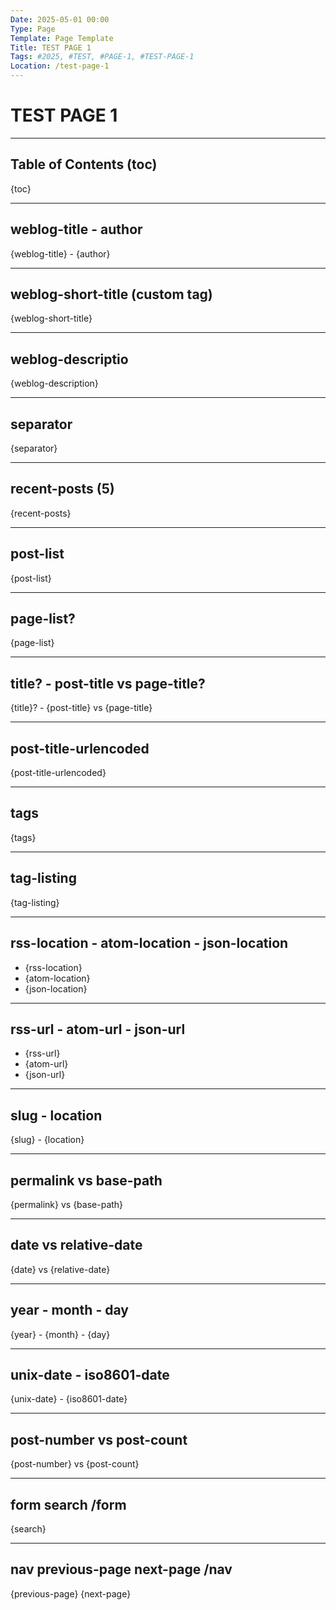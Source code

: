 ```yaml
---
Date: 2025-05-01 00:00
Type: Page
Template: Page Template
Title: TEST PAGE 1
Tags: #2025, #TEST, #PAGE-1, #TEST-PAGE-1
Location: /test-page-1
---
```


# TEST PAGE 1

---

## Table of Contents (toc)

{toc}

---

## weblog-title - author

{weblog-title} - {author}

---

## weblog-short-title (custom tag)

{weblog-short-title}

---

## weblog-descriptio

{weblog-description}

---

## separator 

{separator}

---

## recent-posts (5)

{recent-posts}

---

## post-list

{post-list}

---

## page-list?

{page-list}

---

## title? - post-title vs page-title?

{title}? - {post-title} vs {page-title}

---

## post-title-urlencoded

{post-title-urlencoded}

---

## tags

{tags}

---

## tag-listing

{tag-listing}

---

## rss-location - atom-location - json-location

- {rss-location}
- {atom-location}
- {json-location}

---

## rss-url - atom-url - json-url

- {rss-url}
- {atom-url}
- {json-url}

---

## slug - location

{slug} - {location}

---

## permalink vs base-path

{permalink} vs {base-path}

---

## date vs relative-date

{date} vs {relative-date}

---

## year - month - day

{year} - {month} - {day}

---

## unix-date - iso8601-date

{unix-date} - {iso8601-date}

---

## post-number vs post-count

{post-number} vs {post-count}

---

## form search /form

<form>{search}</form>

---

## nav previous-page next-page /nav

<nav>
{previous-page}
{next-page}
</nav>
